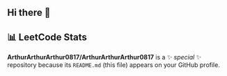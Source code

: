 ## Hi there 👋

## 📊 LeetCode Stats

<!-- [![LeetCode Stats](https://leetcard.jacoblin.cool/ArthurArthurArthur?theme=dark&font=Karma&ext=contest)](https://leetcode.com/ArthurArthur/) -->


**ArthurArthurArthur0817/ArthurArthurArthur0817** is a ✨ _special_ ✨ repository because its `README.md` (this file) appears on your GitHub profile.


